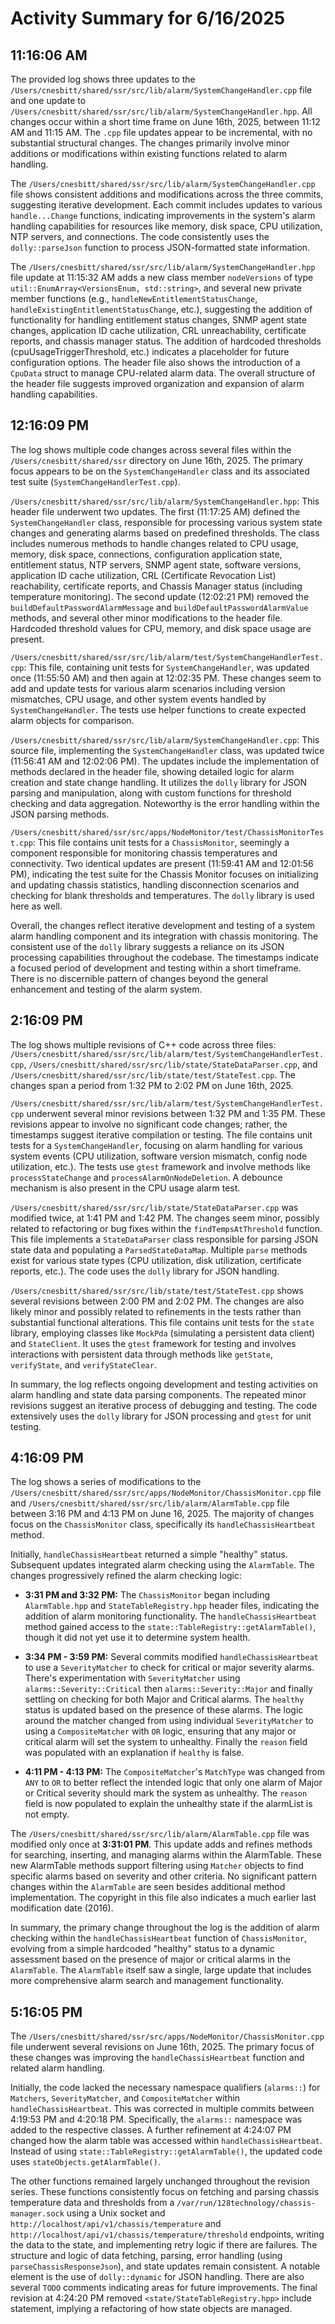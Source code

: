 # Activity Summary for 6/16/2025

## 11:16:06 AM
The provided log shows three updates to the `/Users/cnesbitt/shared/ssr/src/lib/alarm/SystemChangeHandler.cpp` file and one update to `/Users/cnesbitt/shared/ssr/src/lib/alarm/SystemChangeHandler.hpp`.  All changes occur within a short time frame on June 16th, 2025, between 11:12 AM and 11:15 AM.  The `.cpp` file updates appear to be incremental, with no substantial structural changes.  The changes primarily involve minor additions or modifications within existing functions related to alarm handling.

The `/Users/cnesbitt/shared/ssr/src/lib/alarm/SystemChangeHandler.cpp` file shows consistent additions and modifications across the three commits, suggesting iterative development. Each commit includes updates to various `handle...Change` functions,  indicating improvements in the system's alarm handling capabilities for resources like memory, disk space, CPU utilization, NTP servers, and connections.  The code consistently uses the `dolly::parseJson` function to process JSON-formatted state information.

The `/Users/cnesbitt/shared/ssr/src/lib/alarm/SystemChangeHandler.hpp` file update at 11:15:32 AM  adds a new class member `nodeVersions` of type `util::EnumArray<VersionsEnum, std::string>`, and several new private member functions (e.g., `handleNewEntitlementStatusChange`, `handleExistingEntitlementStatusChange`, etc.), suggesting the addition of functionality for handling entitlement status changes,  SNMP agent state changes, application ID cache utilization, CRL unreachability, certificate reports, and chassis manager status.  The addition of hardcoded thresholds (cpuUsageTriggerThreshold, etc.) indicates a placeholder for future configuration options.  The header file also shows the introduction of a `CpuData` struct to manage CPU-related alarm data.  The overall structure of the header file suggests improved organization and expansion of alarm handling capabilities.


## 12:16:09 PM
The log shows multiple code changes across several files within the `/Users/cnesbitt/shared/ssr` directory on June 16th, 2025.  The primary focus appears to be on the `SystemChangeHandler` class and its associated test suite (`SystemChangeHandlerTest.cpp`).

`/Users/cnesbitt/shared/ssr/src/lib/alarm/SystemChangeHandler.hpp`: This header file underwent two updates.  The first (11:17:25 AM) defined the `SystemChangeHandler` class, responsible for processing various system state changes and generating alarms based on predefined thresholds.  The class includes numerous methods to handle changes related to CPU usage, memory, disk space, connections, configuration application state, entitlement status, NTP servers, SNMP agent state, software versions, application ID cache utilization, CRL (Certificate Revocation List) reachability, certificate reports, and Chassis Manager status (including temperature monitoring).  The second update (12:02:21 PM) removed the `buildDefaultPasswordAlarmMessage` and `buildDefaultPasswordAlarmValue` methods, and  several other minor modifications to the header file.  Hardcoded threshold values for CPU, memory, and disk space usage are present.

`/Users/cnesbitt/shared/ssr/src/lib/alarm/test/SystemChangeHandlerTest.cpp`: This file, containing unit tests for `SystemChangeHandler`, was updated once (11:55:50 AM) and then again at 12:02:35 PM. These changes seem to add and update tests for various alarm scenarios including  version mismatches, CPU usage, and other system events handled by `SystemChangeHandler`.  The tests use helper functions to create expected alarm objects for comparison.

`/Users/cnesbitt/shared/ssr/src/lib/alarm/SystemChangeHandler.cpp`: This source file, implementing the `SystemChangeHandler` class, was updated twice (11:56:41 AM and 12:02:06 PM). The updates include the implementation of methods declared in the header file,  showing detailed logic for alarm creation and state change handling.  It utilizes the `dolly` library for JSON parsing and manipulation, along with custom functions for threshold checking and data aggregation. Noteworthy is the error handling within the JSON parsing methods.

`/Users/cnesbitt/shared/ssr/src/apps/NodeMonitor/test/ChassisMonitorTest.cpp`: This file contains unit tests for a `ChassisMonitor`, seemingly a component responsible for monitoring chassis temperatures and connectivity. Two identical updates are present (11:59:41 AM and 12:01:56 PM), indicating the test suite for the Chassis Monitor focuses on initializing and updating chassis statistics, handling disconnection scenarios and checking for blank thresholds and temperatures. The `dolly` library is used here as well.

Overall, the changes reflect iterative development and testing of a system alarm handling component and its integration with chassis monitoring.  The consistent use of the `dolly` library suggests a reliance on its JSON processing capabilities throughout the codebase.  The timestamps indicate a focused period of development and testing within a short timeframe.  There is no discernible pattern of changes beyond the general enhancement and testing of the alarm system.


## 2:16:09 PM
The log shows multiple revisions of C++ code across three files: `/Users/cnesbitt/shared/ssr/src/lib/alarm/test/SystemChangeHandlerTest.cpp`, `/Users/cnesbitt/shared/ssr/src/lib/state/StateDataParser.cpp`, and `/Users/cnesbitt/shared/ssr/src/lib/state/test/StateTest.cpp`.  The changes span a period from 1:32 PM to 2:02 PM on June 16th, 2025.

`/Users/cnesbitt/shared/ssr/src/lib/alarm/test/SystemChangeHandlerTest.cpp` underwent several minor revisions between 1:32 PM and 1:35 PM. These revisions appear to involve no significant code changes; rather, the timestamps suggest iterative compilation or testing.  The file contains unit tests for a `SystemChangeHandler`, focusing on alarm handling for various system events (CPU utilization, software version mismatch, config node utilization, etc.).  The tests use `gtest` framework and involve methods like `processStateChange` and `processAlarmOnNodeDeletion`.  A debounce mechanism is also present in the CPU usage alarm test.

`/Users/cnesbitt/shared/ssr/src/lib/state/StateDataParser.cpp` was modified twice, at 1:41 PM and 1:42 PM. The changes seem minor, possibly related to refactoring or bug fixes within the `findTempsAtThreshold` function. This file implements a `StateDataParser` class responsible for parsing JSON state data and populating a `ParsedStateDataMap`.  Multiple `parse` methods exist for various state types (CPU utilization, disk utilization, certificate reports, etc.).  The code uses the `dolly` library for JSON handling.

`/Users/cnesbitt/shared/ssr/src/lib/state/test/StateTest.cpp` shows several revisions between 2:00 PM and 2:02 PM. The changes are also likely minor and possibly related to refinements in the tests rather than substantial functional alterations. This file contains unit tests for the `state` library, employing classes like `MockPda` (simulating a persistent data client) and `StateClient`. It uses the `gtest` framework for testing and involves interactions with persistent data through methods like `getState`, `verifyState`, and `verifyStateClear`.

In summary, the log reflects ongoing development and testing activities on alarm handling and state data parsing components.  The repeated minor revisions suggest an iterative process of debugging and testing.  The code extensively uses the `dolly` library for JSON processing and `gtest` for unit testing.


## 4:16:09 PM
The log shows a series of modifications to the `/Users/cnesbitt/shared/ssr/src/apps/NodeMonitor/ChassisMonitor.cpp` file and `/Users/cnesbitt/shared/ssr/src/lib/alarm/AlarmTable.cpp` file between 3:16 PM and 4:13 PM on June 16, 2025.  The majority of changes focus on the `ChassisMonitor` class, specifically its `handleChassisHeartbeat` method.

Initially, `handleChassisHeartbeat` returned a simple "healthy" status.  Subsequent updates integrated alarm checking using the `AlarmTable`.  The changes progressively refined the alarm checking logic:

* **3:31 PM and 3:32 PM:**  The `ChassisMonitor` began including  `AlarmTable.hpp` and `StateTableRegistry.hpp` header files, indicating the addition of alarm monitoring functionality.  The `handleChassisHeartbeat` method gained access to the `state::TableRegistry::getAlarmTable()`, though it did not yet use it to determine system health.


* **3:34 PM - 3:59 PM:** Several commits modified `handleChassisHeartbeat` to use a `SeverityMatcher` to check for critical or major severity alarms.  There's experimentation with `SeverityMatcher` using `alarms::Severity::Critical` then `alarms::Severity::Major` and finally settling on checking for both Major and Critical alarms.  The `healthy` status is updated based on the presence of these alarms.  The logic around the matcher changed from using individual `SeverityMatcher` to using a `CompositeMatcher` with `OR` logic, ensuring that any major or critical alarm will set the system to unhealthy.  Finally the `reason` field was populated with an explanation if `healthy` is false.

* **4:11 PM - 4:13 PM:** The `CompositeMatcher`'s `MatchType` was changed from `ANY` to `OR` to better reflect the intended logic that only one alarm of Major or Critical severity should mark the system as unhealthy.  The `reason` field is now populated to explain the unhealthy state if the alarmList is not empty.

The `/Users/cnesbitt/shared/ssr/src/lib/alarm/AlarmTable.cpp` file was modified only once at **3:31:01 PM**. This update adds and refines methods for searching, inserting, and managing alarms within the AlarmTable.  These new AlarmTable methods support filtering using `Matcher` objects to find specific alarms based on severity and other criteria.  No significant pattern changes within the `AlarmTable` are seen besides additional method implementation.  The copyright in this file also indicates a much earlier last modification date (2016).


In summary, the primary change throughout the log is the addition of alarm checking within the `handleChassisHeartbeat` function of `ChassisMonitor`, evolving from a simple hardcoded "healthy" status to a dynamic assessment based on the presence of major or critical alarms in the `AlarmTable`.  The `AlarmTable` itself saw a single, large update that includes more comprehensive alarm search and management functionality.


## 5:16:05 PM
The `/Users/cnesbitt/shared/ssr/src/apps/NodeMonitor/ChassisMonitor.cpp` file underwent several revisions on June 16th, 2025.  The primary focus of these changes was improving the `handleChassisHeartbeat` function and related alarm handling.

Initially, the code lacked the necessary namespace qualifiers (`alarms::`) for `Matchers`, `SeverityMatcher`, and `CompositeMatcher` within `handleChassisHeartbeat`.  This was corrected in multiple commits between 4:19:53 PM and 4:20:18 PM.  Specifically, the  `alarms::` namespace was added to the respective classes.  A further refinement at 4:24:07 PM changed how the alarm table was accessed within `handleChassisHeartbeat`.  Instead of using `state::TableRegistry::getAlarmTable()`, the updated code uses `stateObjects.getAlarmTable()`.


The other functions remained largely unchanged throughout the revision series.  These functions consistently focus on fetching and parsing chassis temperature data and thresholds from a `/var/run/128technology/chassis-manager.sock` using a Unix socket and  `http://localhost/api/v1/chassis/temperature` and `http://localhost/api/v1/chassis/temperature/threshold` endpoints, writing the data to the state, and implementing retry logic if there are failures.  The structure and logic of data fetching, parsing, error handling (using `parseChassisResponseJson`), and state updates remain consistent.  A notable element is the use of `dolly::dynamic` for JSON handling.  There are also several `TODO` comments indicating areas for future improvements. The final revision at 4:24:20 PM removed `<state/StateTableRegistry.hpp>` include statement, implying a refactoring of how state objects are managed.
